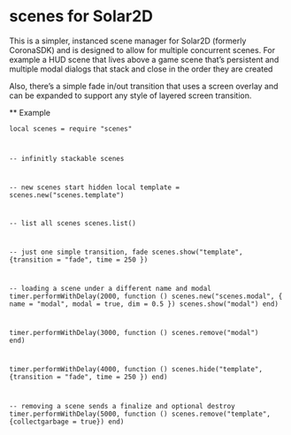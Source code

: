 # scenes for Solar2D

This is a simpler, instanced scene manager for Solar2D (formerly CoronaSDK) and is designed to allow for multiple concurrent scenes. For example a HUD scene that lives above a game scene that’s persistent and multiple modal dialogs that stack and close in the order they are created

Also, there’s a simple fade in/out transition that uses a screen overlay and can be expanded to support any style of layered screen transition.

** Example

<code>local scenes = require "scenes"

-- infinitly stackable scenes

-- new scenes start hidden
local template = scenes.new("scenes.template")

-- list all scenes
scenes.list()

-- just one simple transition, fade
scenes.show("template", {transition = "fade", time = 250 })

-- loading a scene under a different name and modal
timer.performWithDelay(2000, function ()
    scenes.new("scenes.modal", { name = "modal", modal = true, dim = 0.5 })
    scenes.show("modal")
  end)

timer.performWithDelay(3000, function ()
    scenes.remove("modal")
  end)

timer.performWithDelay(4000, function ()
    scenes.hide("template", {transition = "fade", time = 250 })
  end)

-- removing a scene sends a finalize and optional destroy
timer.performWithDelay(5000, function ()
    scenes.remove("template", {collectgarbage = true})
  end)
  </code>